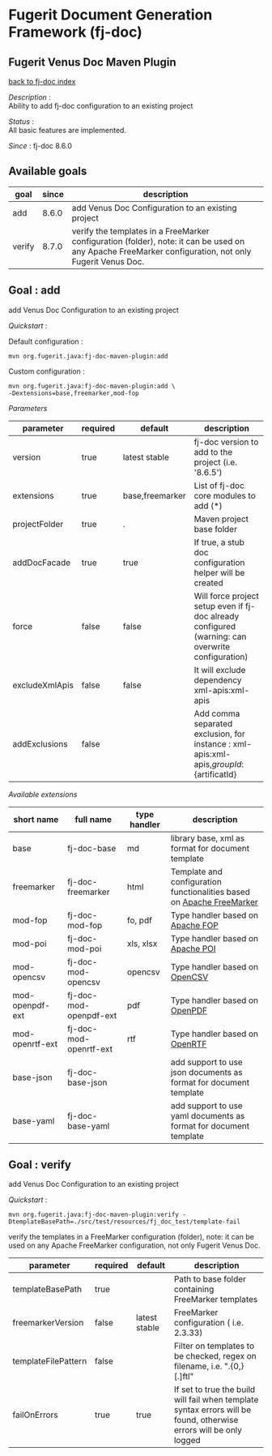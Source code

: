 # Fugerit Document Generation Framework (fj-doc)

## Fugerit Venus Doc Maven Plugin

[back to fj-doc index](../README.md)

*Description* :  
Ability to add fj-doc configuration to an existing project

*Status* :  
All basic features are implemented.  
  
*Since* : fj-doc 8.6.0

## Available goals

| goal   | since | description                                                                                                                                           |
|--------|-------|-------------------------------------------------------------------------------------------------------------------------------------------------------|
| add    | 8.6.0 | add Venus Doc Configuration to an existing project                                                                                                    |
| verify | 8.7.0 | verify the templates in a FreeMarker configuration (folder), note: it can be used on any Apache FreeMarker configuration, not only Fugerit Venus Doc. |


## Goal : add 

add Venus Doc Configuration to an existing project

*Quickstart* :

Default configuration : 

```shell
mvn org.fugerit.java:fj-doc-maven-plugin:add
```

Custom configuration :

```shell
mvn org.fugerit.java:fj-doc-maven-plugin:add \
-Dextensions=base,freemarker,mod-fop
```

*Parameters*

| parameter      | required | default         | description                                                                                       |
|----------------|----------|-----------------|---------------------------------------------------------------------------------------------------|
| version        | true     | latest stable   | fj-doc version to add to the project (i.e. '8.6.5')                                               |
| extensions     | true     | base,freemarker | List of fj-doc core modules to add (*)                                                            |
| projectFolder  | true     | .               | Maven project base folder                                                                         |
| addDocFacade   | true     | true            | If true, a stub doc configuration helper will be created                                          |
| force          | false    | false           | Will force project setup even if fj-doc already configured (warning: can overwrite configuration) |
| excludeXmlApis | false    | false           | It will exclude dependency xml-apis:xml-apis                                                      |
| addExclusions  | false    |                 | Add comma separated exclusion, for instance : xml-apis:xml-apis,${groupId}:${artificatId}         |



*Available extensions*

| short name      | full name              | type handler | description                                                                                             |
|-----------------|------------------------|--------------|---------------------------------------------------------------------------------------------------------|
| base            | fj-doc-base            | md           | library base, xml as format for document template                                                       |
| freemarker      | fj-doc-freemarker      | html         | Template and configuration functionalities based on [Apache FreeMarker](https://freemarker.apache.org/) |
| mod-fop         | fj-doc-mod-fop         | fo, pdf      | Type handler based on [Apache FOP](https://xmlgraphics.apache.org/fop/)                                 |
| mod-poi         | fj-doc-mod-poi         | xls, xlsx    | Type handler based on [Apache POI](https://poi.apache.org/)                                             |
| mod-opencsv     | fj-doc-mod-opencsv     | opencsv      | Type handler based on [OpenCSV](https://opencsv.sourceforge.net/)                                       |
| mod-openpdf-ext | fj-doc-mod-openpdf-ext | pdf          | Type handler based on [OpenPDF](https://github.com/LibrePDF/OpenPDF)                                    |
| mod-openrtf-ext | fj-doc-mod-openrtf-ext | rtf          | Type handler based on [OpenRTF](https://github.com/LibrePDF/OpenRTF)                                    |
| base-json       | fj-doc-base-json       |              | add support to use json documents as format for document template                                       |
| base-yaml       | fj-doc-base-yaml       |              | add support to use yaml documents as format for document template                                       |


## Goal : verify

add Venus Doc Configuration to an existing project

*Quickstart* :

```shell
mvn org.fugerit.java:fj-doc-maven-plugin:verify -DtemplateBasePath=./src/test/resources/fj_doc_test/template-fail
```

verify the templates in a FreeMarker configuration (folder), note: it can be used on any Apache FreeMarker configuration, not only Fugerit Venus Doc.

| parameter           | required | default       | description                                                                                                        |
|---------------------|----------|---------------|--------------------------------------------------------------------------------------------------------------------|
| templateBasePath    | true     |               | Path to base folder containing FreeMarker templates                                                                |
| freemarkerVersion   | false    | latest stable | FreeMarker configuration ( i.e. 2.3.33)                                                                            |
| templateFilePattern | false    |               | Filter on templates to be checked, regex on filename, i.e. ".{0,}[.]ftl"                                           |
| failOnErrors        | true     | true          | If set to true the build will fail when template syntax errors will be found, otherwise errors will be only logged |

